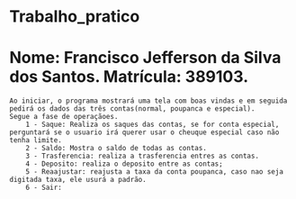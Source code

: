 # Trabalho_pratico
# Nome: Francisco Jefferson da Silva dos Santos. Matrícula: 389103.

    Ao iniciar, o programa mostrará uma tela com boas vindas e em seguida pedirá os dados das três contas(normal, poupanca e especial).
    Segue a fase de operaçãoes.
        1 - Saque: Realiza os saques das contas, se for conta especial, perguntará se o usuario irá querer usar o cheuque especial caso não tenha limite.
        2 - Saldo: Mostra o saldo de todas as contas.
        3 - Trasferencia: realiza a trasferencia entres as contas.
        4 - Deposito: realiza o deposito entre as contas;
        5 - Reaajustar: reajusta a taxa da conta poupanca, caso nao seja digitada taxa, ele usurá a padrão.
        6 - Sair:
